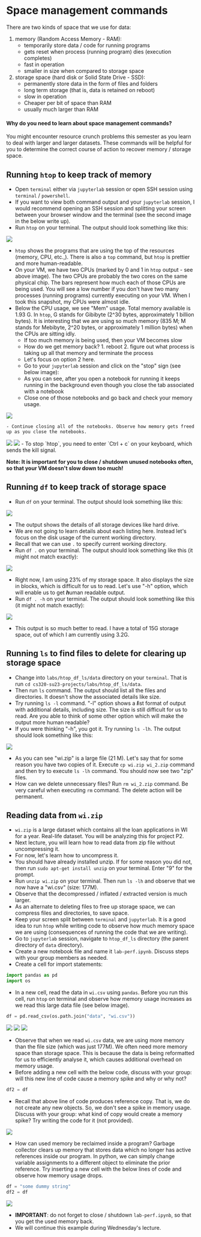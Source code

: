 # Space management commands

There are two kinds of space that we use for data: 
1. memory (Random Access Memory - RAM):
	- temporarily store data / code for running programs
	- gets reset when process (running program) dies (execution completes) 
	- fast in operation
	- smaller in size when compared to storage space
2. storage space (hard disk or Solid State Drive - SSD): 
	- permanently store data in the form of files and folders
	- long term storage (that is, data is retained on reboot)
	- slow in operation
	- Cheaper per bit of space than RAM
	- usually much larger than RAM

#### Why do you need to learn about space management commands?

You might encounter resource crunch problems this semester as you learn to deal with larger and larger datasets. These commands will be helpful for you to determine the correct course of action to recover memory / storage space.

## Running `htop` to keep track of memory

- Open `terminal` either via `jupyterlab` session or open SSH session using `terminal` / `powershell`. 
- If you want to view both command output and your `jupyterlab` session, I would recommend opening an SSH session and splitting your screen between your browser window and the terminal (see the second image in the below write up).
- Run `htop` on your terminal. The output should look something like this:
<img src="img/htop.png">

- `htop` shows the programs that are using the top of the resources (memory, CPU, etc.,). There is also a `top` command, but `htop` is prettier and more human-readable. 
- On your VM, we have two CPUs (marked by 0 and 1 in `htop` output - see above image). The two CPUs are probably the two cores on the same physical chip. The bars represent how much each of those CPUs are being used. You will see a low number if you don't have two many processes (running programs) currently executing on your VM. When I took this snapshot, my CPUs were almost idle. 
- Below the CPU usage, we see "Mem" usage. Total memory available is 1.93 G. In `htop`, G stands for Gibibyte (2^30 bytes, approximately 1 billion bytes). It is interesting that we are using so much memory (835 M; M stands for Mebibyte, 2^20 bytes, or approximately 1 million bytes) when the CPUs are sitting idly. 
	- If too much memory is being used, then your VM becomes slow
	- How do we get memory back? 1. reboot 2. figure out what process is taking up all that memory and terminate the process
	- Let's focus on option 2 here.
	- Go to your `jupyterlab` session and click on the "stop" sign (see below image):
	- As you can see, after you open a notebook for running it keeps running in the background even though you close the tab associated with a notebook
	- Close one of those notebooks and go back and check your memory usage. 
<img src="img/free_memory_1.png">

	- Continue closing all of the notebooks. Observe how memory gets freed up as you close the notebooks.
<img src="img/free_memory_2.png">
<img src="img/free_memory_3.png">
- To stop `htop`, you need to enter `Ctrl + c` on your keyboard, which sends the kill signal. 

**Note: It is important for you to close / shutdown unused notebooks often, so that your VM doesn't slow down too much!**

## Running `df` to keep track of storage space

- Run `df` on your terminal. The output should look something like this:
<img src="img/df_output.png">

- The output shows the details of all storage devices like hard drive. 
- We are not going to learn details about each listing here. Instead let's focus on the disk usage of the current working directory.
- Recall that we can use `.` to specify current working directory.
- Run `df .` on your terminal. The output should look something like this (it might not match exactly):
<img src="img/df_output_2.png">

- Right now, I am using 23% of my storage space. It also displays the size in blocks, which is difficult for us to read. Let's use "-h" option, which will enable us to get ***h***uman readable output.
- Run `df . -h` on your terminal. The output should look something like this (it might not match exactly):
<img src="img/df_output_3.png">

- This output is so much better to read. I have a total of 15G storage space, out of which I am currently using 3.2G.

## Running `ls` to find files to delete for clearing up storage space 

- Change into `labs/htop_df_ls/data` directory on your `terminal`. That is run `cd cs320-su23-projects/labs/htop_df_ls/data`.
- Then run `ls` command. The output should list all the files and directories. It doesn't show the associated details like size.
- Try running `ls -l` command. "-l" option shows a ***l***ist format of output with additional details, including size. The size is still difficult for us to read. Are you able to think of some other option which will make the output more human readable?
- If you were thinking "-h", you got it. Try running `ls -lh`. The output should look something like this:
<img src="img/ls_lh_output.png">

- As you can see "wi.zip" is a large file (21 M). Let's say that for some reason you have two copies of it. Execute `cp wi.zip wi_2.zip` command and then try to execute `ls -lh` command. You should now see two "zip" files.
- How can we delete unnecessary files? Run `rm wi_2.zip` command. Be very careful when executing `rm` command. The delete action will be permanent.

## Reading data from `wi.zip`

- `wi.zip` is a large dataset which contains all the loan applications in WI for a year. Real-life dataset. You will be analyzing this for project P2.
- Next lecture, you will learn how to read data from zip file without uncompressing it.
- For now, let's learn how to uncompress it. 
- You should have already installed unzip. If for some reason you did not, then run `sudo apt-get install unzip` on your terminal. Enter "9" for the prompt.
- Run `unzip wi.zip` on your terminal. Then run `ls -lh` and observe that we now have a "wi.csv" (size: 177M).
- Observe that the decompressed / inflated / extracted version is much larger. 
- As an alternate to deleting files to free up storage space, we can compress files and directories, to save space.
- Keep your screen split between `terminal` and `jupyterlab`. It is a good idea to run `htop` while writing code to observe how much memory space we are using (consequences of running the code that we are writing).
- Go to `jupyterlab` session, navigate to `htop_df_ls` directory (the parent directory of `data` directory).
- Create a new notebook file and name it `lab-perf.ipynb`. Discuss steps with your group members as needed.
- Create a cell for import statements:
```python
import pandas as pd
import os
```
- In a new cell, read the data in `wi.csv` using `pandas`. Before you run this cell, run `htop` on terminal and observe how memory usage increases as we read this large data file (see below image).
```python
df = pd.read_csv(os.path.join("data", "wi.csv"))
```
<img src="img/wi_csv_1.png">
<img src="img/wi_csv_2.png">
<img src="img/wi_csv_3.png">

- Observe that when we read `wi.csv` data, we are using more memory than the file size (which was just 177M). We often need more memory space than storage space. This is because the data is being reformatted for us to efficiently analyse it, which causes additional overhead on memory usage.
- Before adding a new cell with the below code, discuss with your group: will this new line of code cause a memory spike and why or why not?
```python
df2 = df
```
- Recall that above line of code produces reference copy. That is, we do not create any new objects. So, we don't see a spike in memory usage. Discuss with your group: what kind of copy would create a memory spike? Try writing the code for it (not provided).
<img src="img/wi_csv_4.png">

- How can used memory be reclaimed inside a program? Garbage collector clears up memory that stores data which no longer has active references inside our program. In python, we can simply change variable assignments to a different object to eliminate the prior reference. Try inserting a new cell with the below lines of code and observe how memory usage drops.
```python
df = "some dummy string"
df2 = df
```
<img src="img/wi_csv_5.png">

- **IMPORTANT**: do not forget to close / shutdown `lab-perf.ipynb`, so that you get the used memory back.
- We will continue this example during Wednesday's lecture. 
